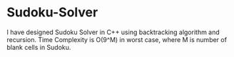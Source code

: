 # Sudoku-Solver
I have designed Sudoku Solver in C++ using backtracking algorithm and recursion. Time Complexity is O(9^M) in worst case, where M is number of blank cells in Sudoku. 
